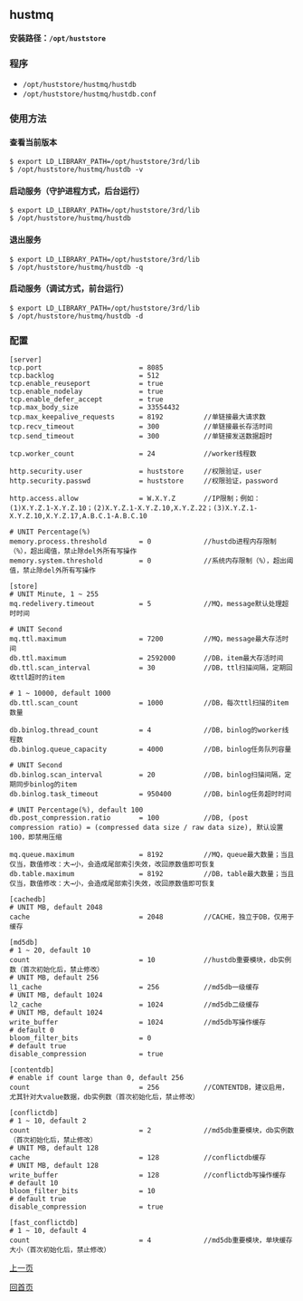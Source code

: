 hustmq
--

**安装路径：`/opt/huststore`**

### 程序 ###

* `/opt/huststore/hustmq/hustdb`
* `/opt/huststore/hustmq/hustdb.conf`

### 使用方法 ###

#### 查看当前版本 ####

    $ export LD_LIBRARY_PATH=/opt/huststore/3rd/lib
    $ /opt/huststore/hustmq/hustdb -v

#### 启动服务（守护进程方式，后台运行） ####

    $ export LD_LIBRARY_PATH=/opt/huststore/3rd/lib
    $ /opt/huststore/hustmq/hustdb

#### 退出服务 ####

    $ export LD_LIBRARY_PATH=/opt/huststore/3rd/lib
    $ /opt/huststore/hustmq/hustdb -q

#### 启动服务（调试方式，前台运行） ####

    $ export LD_LIBRARY_PATH=/opt/huststore/3rd/lib
    $ /opt/huststore/hustmq/hustdb -d

### 配置 ###

    [server]
    tcp.port                        = 8085
    tcp.backlog                     = 512
    tcp.enable_reuseport            = true
    tcp.enable_nodelay              = true
    tcp.enable_defer_accept         = true
    tcp.max_body_size               = 33554432
    tcp.max_keepalive_requests      = 8192          //单链接最大请求数 
    tcp.recv_timeout                = 300           //单链接最长存活时间
    tcp.send_timeout                = 300           //单链接发送数据超时

    tcp.worker_count                = 24            //worker线程数

    http.security.user              = huststore     //权限验证，user
    http.security.passwd            = huststore     //权限验证，password

    http.access.allow               = W.X.Y.Z       //IP限制；例如：(1)X.Y.Z.1-X.Y.Z.10；(2)X.Y.Z.1-X.Y.Z.10,X.Y.Z.22；(3)X.Y.Z.1-X.Y.Z.10,X.Y.Z.17,A.B.C.1-A.B.C.10

    # UNIT Percentage(%)
    memory.process.threshold        = 0             //hustdb进程内存限制（%），超出阈值，禁止除del外所有写操作
    memory.system.threshold         = 0             //系统内存限制（%），超出阈值，禁止除del外所有写操作

    [store]
    # UNIT Minute, 1 ~ 255
    mq.redelivery.timeout           = 5             //MQ，message默认处理超时时间

    # UNIT Second
    mq.ttl.maximum                  = 7200          //MQ，message最大存活时间
    db.ttl.maximum                  = 2592000       //DB，item最大存活时间
    db.ttl.scan_interval            = 30            //DB，ttl扫描间隔，定期回收ttl超时的item

    # 1 ~ 10000, default 1000
    db.ttl.scan_count               = 1000          //DB，每次ttl扫描的item数量

    db.binlog.thread_count          = 4             //DB，binlog的worker线程数
    db.binlog.queue_capacity        = 4000          //DB，binlog任务队列容量

    # UNIT Second
    db.binlog.scan_interval         = 20            //DB，binlog扫描间隔，定期同步binlog的item
    db.binlog.task_timeout          = 950400        //DB，binlog任务超时时间

    # UNIT Percentage(%), default 100
    db.post_compression.ratio       = 100           //DB, (post compression ratio) = (compressed data size / raw data size), 默认设置100，即禁用压缩

    mq.queue.maximum                = 8192          //MQ，queue最大数量；当且仅当，数值修改：大→小，会造成尾部索引失效，改回原数值即可恢复
    db.table.maximum                = 8192          //DB，table最大数量；当且仅当，数值修改：大→小，会造成尾部索引失效，改回原数值即可恢复

    [cachedb]
    # UNIT MB, default 2048
    cache                           = 2048          //CACHE，独立于DB，仅用于缓存

    [md5db]
    # 1 ~ 20, default 10
    count                           = 10            //hustdb重要模块，db实例数（首次初始化后，禁止修改）
    # UNIT MB, default 256
    l1_cache                        = 256           //md5db一级缓存
    # UNIT MB, default 1024
    l2_cache                        = 1024          //md5db二级缓存
    # UNIT MB, default 1024
    write_buffer                    = 1024          //md5db写操作缓存
    # default 0
    bloom_filter_bits               = 0
    # default true
    disable_compression             = true

    [contentdb]
    # enable if count large than 0, default 256
    count                           = 256           //CONTENTDB，建议启用，尤其针对大value数据，db实例数（首次初始化后，禁止修改）

    [conflictdb]
    # 1 ~ 10, default 2
    count                           = 2             //md5db重要模块，db实例数（首次初始化后，禁止修改）
    # UNIT MB, default 128
    cache                           = 128           //conflictdb缓存
    # UNIT MB, default 128
    write_buffer                    = 128           //conflictdb写操作缓存
    # default 10
    bloom_filter_bits               = 10
    # default true
    disable_compression             = true

    [fast_conflictdb]
    # 1 ~ 10, default 4
    count                           = 4             //md5db重要模块，单块缓存大小（首次初始化后，禁止修改）

[上一页](../index.md)

[回首页](../../index.md)